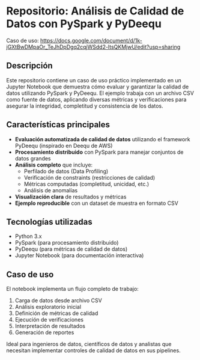 # Repositorio: Análisis de Calidad de Datos con PySpark y PyDeequ
Caso de uso: https://docs.google.com/document/d/1k-jGXtBwDMpaOr_TeJhDpDgq2cqjWSdd2-ltsQKMjwU/edit?usp=sharing

## Descripción
Este repositorio contiene un caso de uso práctico implementado en un Jupyter Notebook que demuestra cómo evaluar y garantizar la calidad de datos utilizando PySpark y PyDeequ. El ejemplo trabaja con un archivo CSV como fuente de datos, aplicando diversas métricas y verificaciones para asegurar la integridad, completitud y consistencia de los datos.

## Características principales
- **Evaluación automatizada de calidad de datos** utilizando el framework PyDeequ (inspirado en Deequ de AWS)
- **Procesamiento distribuido** con PySpark para manejar conjuntos de datos grandes
- **Análisis completo** que incluye:
  - Perfilado de datos (Data Profiling)
  - Verificación de constraints (restricciones de calidad)
  - Métricas computadas (completitud, unicidad, etc.)
  - Análisis de anomalías
- **Visualización clara** de resultados y métricas
- **Ejemplo reproducible** con un dataset de muestra en formato CSV

## Tecnologías utilizadas
- Python 3.x
- PySpark (para procesamiento distribuido)
- PyDeequ (para métricas de calidad de datos)
- Jupyter Notebook (para documentación interactiva)


## Caso de uso
El notebook implementa un flujo completo de trabajo:
1. Carga de datos desde archivo CSV
2. Análisis exploratorio inicial
3. Definición de métricas de calidad
4. Ejecución de verificaciones
5. Interpretación de resultados
6. Generación de reportes

Ideal para ingenieros de datos, científicos de datos y analistas que necesitan implementar controles de calidad de datos en sus pipelines.
